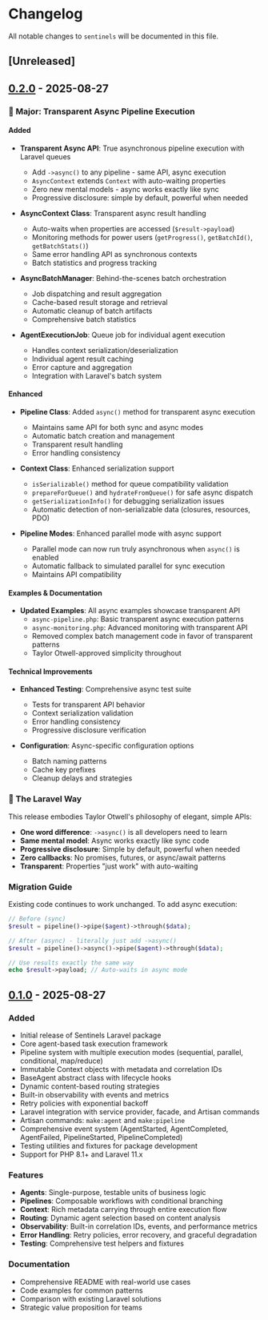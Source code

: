 # Changelog

All notable changes to `sentinels` will be documented in this file.

## [Unreleased]

## [0.2.0] - 2025-08-27

### 🚀 Major: Transparent Async Pipeline Execution

#### Added
- **Transparent Async API**: True asynchronous pipeline execution with Laravel queues
  - Add `->async()` to any pipeline - same API, async execution
  - `AsyncContext` extends `Context` with auto-waiting properties
  - Zero new mental models - async works exactly like sync
  - Progressive disclosure: simple by default, powerful when needed

- **AsyncContext Class**: Transparent async result handling
  - Auto-waits when properties are accessed (`$result->payload`)
  - Monitoring methods for power users (`getProgress()`, `getBatchId()`, `getBatchStats()`)
  - Same error handling API as synchronous contexts
  - Batch statistics and progress tracking

- **AsyncBatchManager**: Behind-the-scenes batch orchestration
  - Job dispatching and result aggregation
  - Cache-based result storage and retrieval
  - Automatic cleanup of batch artifacts
  - Comprehensive batch statistics

- **AgentExecutionJob**: Queue job for individual agent execution
  - Handles context serialization/deserialization
  - Individual agent result caching
  - Error capture and aggregation
  - Integration with Laravel's batch system

#### Enhanced
- **Pipeline Class**: Added `async()` method for transparent async execution
  - Maintains same API for both sync and async modes
  - Automatic batch creation and management
  - Transparent result handling
  - Error handling consistency

- **Context Class**: Enhanced serialization support
  - `isSerializable()` method for queue compatibility validation
  - `prepareForQueue()` and `hydrateFromQueue()` for safe async dispatch
  - `getSerializationInfo()` for debugging serialization issues
  - Automatic detection of non-serializable data (closures, resources, PDO)

- **Pipeline Modes**: Enhanced parallel mode with async support
  - Parallel mode can now run truly asynchronous when `async()` is enabled
  - Automatic fallback to simulated parallel for sync execution
  - Maintains API compatibility

#### Examples & Documentation
- **Updated Examples**: All async examples showcase transparent API
  - `async-pipeline.php`: Basic transparent async execution patterns
  - `async-monitoring.php`: Advanced monitoring with transparent API
  - Removed complex batch management code in favor of transparent patterns
  - Taylor Otwell-approved simplicity throughout

#### Technical Improvements
- **Enhanced Testing**: Comprehensive async test suite
  - Tests for transparent API behavior
  - Context serialization validation
  - Error handling consistency
  - Progressive disclosure verification

- **Configuration**: Async-specific configuration options
  - Batch naming patterns
  - Cache key prefixes
  - Cleanup delays and strategies

### 🎯 The Laravel Way
This release embodies Taylor Otwell's philosophy of elegant, simple APIs:
- **One word difference**: `->async()` is all developers need to learn
- **Same mental model**: Async works exactly like sync code
- **Progressive disclosure**: Simple by default, powerful when needed
- **Zero callbacks**: No promises, futures, or async/await patterns
- **Transparent**: Properties "just work" with auto-waiting

### Migration Guide
Existing code continues to work unchanged. To add async execution:

```php
// Before (sync)
$result = pipeline()->pipe($agent)->through($data);

// After (async) - literally just add ->async()
$result = pipeline()->async()->pipe($agent)->through($data);

// Use results exactly the same way
echo $result->payload; // Auto-waits in async mode
```

## [0.1.0] - 2025-08-27

### Added
- Initial release of Sentinels Laravel package
- Core agent-based task execution framework
- Pipeline system with multiple execution modes (sequential, parallel, conditional, map/reduce)
- Immutable Context objects with metadata and correlation IDs
- BaseAgent abstract class with lifecycle hooks
- Dynamic content-based routing strategies
- Built-in observability with events and metrics
- Retry policies with exponential backoff
- Laravel integration with service provider, facade, and Artisan commands
- Artisan commands: `make:agent` and `make:pipeline`
- Comprehensive event system (AgentStarted, AgentCompleted, AgentFailed, PipelineStarted, PipelineCompleted)
- Testing utilities and fixtures for package development
- Support for PHP 8.1+ and Laravel 11.x

### Features
- **Agents**: Single-purpose, testable units of business logic
- **Pipelines**: Composable workflows with conditional branching
- **Context**: Rich metadata carrying through entire execution flow
- **Routing**: Dynamic agent selection based on content analysis
- **Observability**: Built-in correlation IDs, events, and performance metrics
- **Error Handling**: Retry policies, error recovery, and graceful degradation
- **Testing**: Comprehensive test helpers and fixtures

### Documentation
- Comprehensive README with real-world use cases
- Code examples for common patterns
- Comparison with existing Laravel solutions
- Strategic value proposition for teams

[0.2.0]: https://github.com/vampires/sentinels/releases/tag/v0.2.0
[0.1.0]: https://github.com/vampires/sentinels/releases/tag/v0.1.0